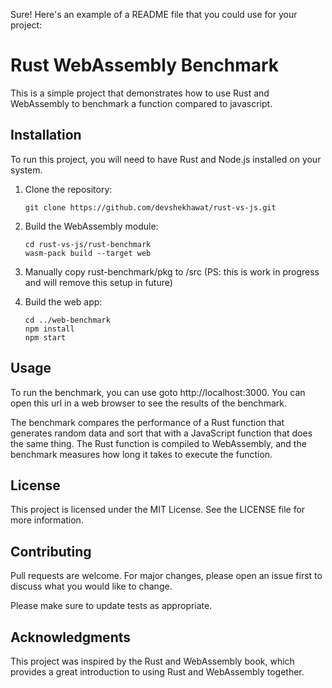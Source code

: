Sure! Here's an example of a README file that you could use for your project:

# Rust WebAssembly Benchmark

This is a simple project that demonstrates how to use Rust and WebAssembly to benchmark a function compared to javascript.

## Installation

To run this project, you will need to have Rust and Node.js installed on your system.

1. Clone the repository:

   ```
   git clone https://github.com/devshekhawat/rust-vs-js.git
   ```

2. Build the WebAssembly module:

   ```
   cd rust-vs-js/rust-benchmark
   wasm-pack build --target web
   ```

3. Manually copy rust-benchmark/pkg to /src (PS: this is work in progress and will remove this setup in future)

4. Build the web app:

   ```
   cd ../web-benchmark
   npm install
   npm start
   ```

## Usage

To run the benchmark, you can use goto http://localhost:3000. You can open this url in a web browser to see the results of the benchmark.

The benchmark compares the performance of a Rust function that generates random data and sort that with a JavaScript function that does the same thing. The Rust function is compiled to WebAssembly, and the benchmark measures how long it takes to execute the function.

## License

This project is licensed under the MIT License. See the LICENSE file for more information.

## Contributing

Pull requests are welcome. For major changes, please open an issue first to discuss what you would like to change.

Please make sure to update tests as appropriate.

## Acknowledgments

This project was inspired by the Rust and WebAssembly book, which provides a great introduction to using Rust and WebAssembly together.